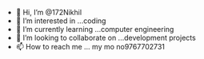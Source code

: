 - 👋 Hi, I’m @172Nikhil
- 👀 I’m interested in ...coding
- 🌱 I’m currently learning ...computer engineering
- 💞️ I’m looking to collaborate on ...development projects
- 📫 How to reach me ... my mo no9767702731 

<!---
172Nikhil/172Nikhil is a ✨ special ✨ repository because its `README.md` (this file) appears on your GitHub profile.
You can click the Preview link to take a look at your changes.
--->
